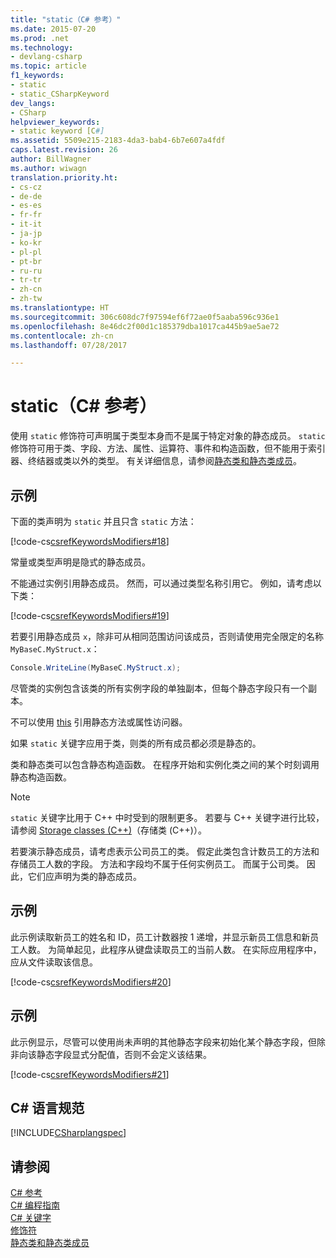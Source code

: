 ```yaml
---
title: "static（C# 参考）"
ms.date: 2015-07-20
ms.prod: .net
ms.technology:
- devlang-csharp
ms.topic: article
f1_keywords:
- static
- static_CSharpKeyword
dev_langs:
- CSharp
helpviewer_keywords:
- static keyword [C#]
ms.assetid: 5509e215-2183-4da3-bab4-6b7e607a4fdf
caps.latest.revision: 26
author: BillWagner
ms.author: wiwagn
translation.priority.ht:
- cs-cz
- de-de
- es-es
- fr-fr
- it-it
- ja-jp
- ko-kr
- pl-pl
- pt-br
- ru-ru
- tr-tr
- zh-cn
- zh-tw
ms.translationtype: HT
ms.sourcegitcommit: 306c608dc7f97594ef6f72ae0f5aaba596c936e1
ms.openlocfilehash: 8e46dc2f00d1c185379dba1017ca445b9ae5ae72
ms.contentlocale: zh-cn
ms.lasthandoff: 07/28/2017

---
```

# <a name="static-c-reference"></a>static（C# 参考）
使用 `static` 修饰符可声明属于类型本身而不是属于特定对象的静态成员。 `static` 修饰符可用于类、字段、方法、属性、运算符、事件和构造函数，但不能用于索引器、终结器或类以外的类型。 有关详细信息，请参阅[静态类和静态类成员](../../../csharp/programming-guide/classes-and-structs/static-classes-and-static-class-members.md)。  
  
## <a name="example"></a>示例  
 下面的类声明为 `static` 并且只含 `static` 方法：  
  
 [!code-cs[csrefKeywordsModifiers#18](../../../csharp/language-reference/keywords/codesnippet/CSharp/static_1.cs)]  
  
 常量或类型声明是隐式的静态成员。  
  
 不能通过实例引用静态成员。 然而，可以通过类型名称引用它。 例如，请考虑以下类：  
  
 [!code-cs[csrefKeywordsModifiers#19](../../../csharp/language-reference/keywords/codesnippet/CSharp/static_2.cs)]  
  
 若要引用静态成员 `x`，除非可从相同范围访问该成员，否则请使用完全限定的名称 `MyBaseC.MyStruct.x`：  
  
```csharp  
Console.WriteLine(MyBaseC.MyStruct.x);  
```  
  
 尽管类的实例包含该类的所有实例字段的单独副本，但每个静态字段只有一个副本。  
  
 不可以使用 [this](../../../csharp/language-reference/keywords/this.md) 引用静态方法或属性访问器。  
  
 如果 `static` 关键字应用于类，则类的所有成员都必须是静态的。  
  
 类和静态类可以包含静态构造函数。 在程序开始和实例化类之间的某个时刻调用静态构造函数。  
  
> [!NOTE]
>  `static` 关键字比用于 C++ 中时受到的限制更多。 若要与 C++ 关键字进行比较，请参阅 [Storage classes (C++)](/cpp/cpp/storage-classes-cpp#static)（存储类 (C++)）。
  
 若要演示静态成员，请考虑表示公司员工的类。 假定此类包含计数员工的方法和存储员工人数的字段。 方法和字段均不属于任何实例员工。 而属于公司类。 因此，它们应声明为类的静态成员。  
  
## <a name="example"></a>示例  
 此示例读取新员工的姓名和 ID，员工计数器按 1 递增，并显示新员工信息和新员工人数。 为简单起见，此程序从键盘读取员工的当前人数。 在实际应用程序中，应从文件读取该信息。  
  
 [!code-cs[csrefKeywordsModifiers#20](../../../csharp/language-reference/keywords/codesnippet/CSharp/static_3.cs)]  
  
## <a name="example"></a>示例  
 此示例显示，尽管可以使用尚未声明的其他静态字段来初始化某个静态字段，但除非向该静态字段显式分配值，否则不会定义该结果。  
  
 [!code-cs[csrefKeywordsModifiers#21](../../../csharp/language-reference/keywords/codesnippet/CSharp/static_4.cs)]  
  
## <a name="c-language-specification"></a>C# 语言规范  
 [!INCLUDE[CSharplangspec](~/includes/csharplangspec-md.md)]  
  
## <a name="see-also"></a>请参阅  
 [C# 参考](../../../csharp/language-reference/index.md)   
 [C# 编程指南](../../../csharp/programming-guide/index.md)   
 [C# 关键字](../../../csharp/language-reference/keywords/index.md)   
 [修饰符](../../../csharp/language-reference/keywords/modifiers.md)   
 [静态类和静态类成员](../../../csharp/programming-guide/classes-and-structs/static-classes-and-static-class-members.md)


